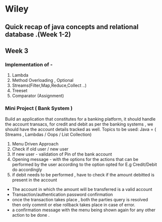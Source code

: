 # Wiley

## Quick recap of java concepts and relational database .(Week 1-2)

## Week 3 
### Implementation of -
  1. Lambda 
  2. Method Overloading , Optional
  3. Streams(Filter,Map,Reduce,Collect ..)
  4. Treeset 
  5. Comparator (Assignment)

### Mini Project ( Bank System ) 
Build an application that constitutes for a banking platform, it should handle the account transacs,
  	for credit and debit as per the banking systems , we should 
  	have the account details tracked as well.
  	Topics to be used: Java = ( Streams , Lambdas / Oops / List Collection)
 		
 1.  Menu Driven Approach
 2.  Check if old user / new user 
 3.  If new user - validation of Pin of the bank account
 4.  Opening message - with the options for the actions that can be performed by the user according to the option opted for E.g Credit/Debit do accordingly 
 5.  if debit needs to be performed , have to check if the amount debitted is present in the account 
   - The account in which the amount will be transferred is a valid account 
   - Transaction/authentication password confirmation 
   - once the transaction takes place , both the parties query is resolved then only commit or else 
   	rollback takes place in case of error.
   - a confirmation message with the menu being shown again for any other action to be done .
  
